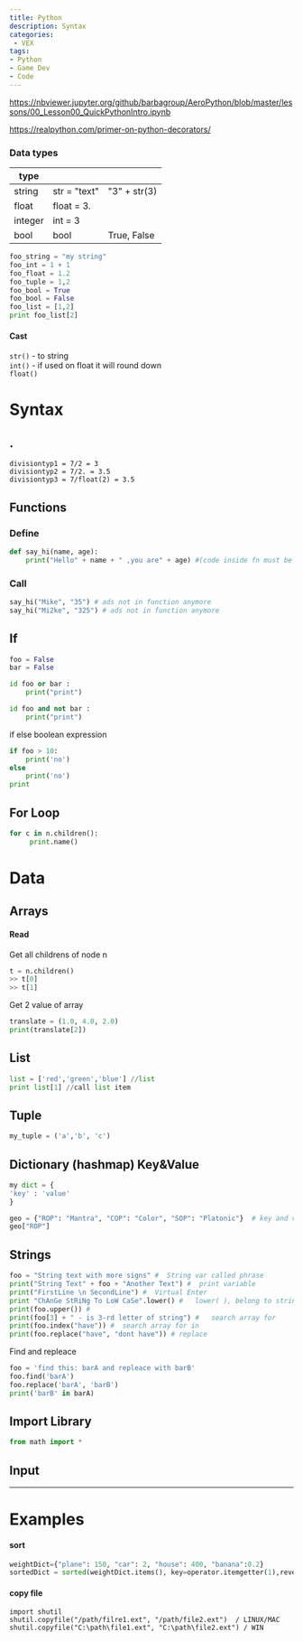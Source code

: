 ```yaml
---
title: Python
description: Syntax
categories:
 - VEX
tags:
- Python
- Game Dev
- Code
---
```


https://nbviewer.jupyter.org/github/barbagroup/AeroPython/blob/master/lessons/00_Lesson00_QuickPythonIntro.ipynb

https://realpython.com/primer-on-python-decorators/  
### Data types

|type|||
|---|---|---|
|string|str = "text"| "3" + str(3)
|float|float = 3.
|integer|int = 3
|bool|bool |  True, False

```python
foo_string = "my string"    
foo_int = 1 + 1     
foo_float = 1.2    
foo_tuple = 1,2    
foo_bool = True   
foo_bool = False   
foo_list = [1,2]  
print foo_list[2]  
```

#### Cast
`str()` - to string  
`int()` - if used on float it will  round down  
`float()`  


# Syntax


## .
`divisiontyp1 = 7/2 = 3`     
`divisiontyp2 = 7/2. = 3.5`     
`divisiontyp3 = 7/float(2) = 3.5`     


## Functions


### Define
```python
def say_hi(name, age):  
    print("Hello" + name + " ,you are" + age) #(code inside fn must be indentet)  
```
### Call
```python
say_hi("Mike", "35") # ads not in function anymore
say_hi("Mi2ke", "325") # ads not in function anymore
```

## If
```python
foo = False
bar = False

id foo or bar :
	print("print")

id foo and not bar :
	print("print")

```
if else boolean expression

```python
if foo > 10:
	print('no')
else
	print('no')
print
```


## For Loop
```python
for c in n.children():
     print.name()
```

# Data

## Arrays

#### Read

Get all childrens of node n
```python
t = n.children()
>> t[0]
>> t[1]
```
Get 2 value of array
```python
translate = (1.0, 4.0, 2.0)
print(translate[2])

```

## List
```python
list = ['red','green','blue'] //list  
print list[1] //call list item   
```

## Tuple

```python
my_tuple = ('a','b', 'c')
```

## Dictionary  (hashmap) Key&Value
```python
my dict = {
'key' : 'value'
}
```
```python
geo = {"ROP": "Mantra", "COP": "Color", "SOP": "Platonic"}  # key and value   
geo["ROP"]  
```


## Strings

```python
foo = "String text with more signs" #  String var called phrase
print("String Text" + foo + "Another Text") #  print variable     
print("FirstLine \n SecondLine") #  Virtual Enter  
print "ChAnGe StRiNg To LoW CaSe".lower() #   lower( ), belong to strings, only attached to strings,   
print(foo.upper()) #   
print(foo[3] + " - is 3-rd letter of string") #   search array for  
print(foo.index("have")) #  search array for in   
print(foo.replace("have", "dont have")) # replace   
```

Find and repleace

```python
foo = 'find this: barA and repleace with barB'
foo.find('barA')
foo.replace('barA', 'barB')    
print('barB' in barA)  

```




## Import Library
```python
from math import *
```

## Input

----

# Examples


#### sort
```python
weightDict={"plane": 150, "car": 2, "house": 400, "banana":0.2}
sortedDict = sorted(weightDict.items(), key=operator.itemgetter(1),reverse=True)
```

#### copy file
```
import shutil
shutil.copyfile("/path/filre1.ext", "/path/file2.ext")  / LINUX/MAC
shutil.copyfile("C:\path\file1.ext", "C:\path\file2.ext") / WIN
```
